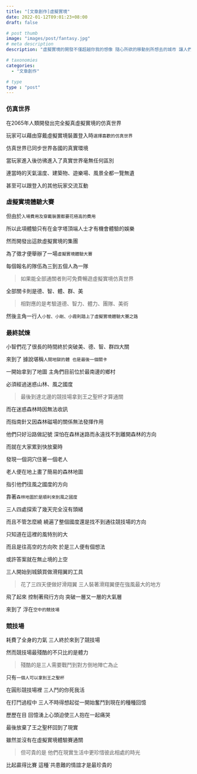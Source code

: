 ```yaml
---
title: "[文章創作]虛擬實境"
date: 2022-01-12T09:01:23+08:00
draft: false

# post thumb
image: "images/post/fantasy.jpg"
# meta description
description: "虛擬實境的開發不僅超越你我的想像 隨心所欲的移動到所想去的城市 讓人們為了體驗虛擬實境 而參與這場體驗大賽"

# taxonomies
categories: 
  - "文章創作"

# type
type : "post"
---
```


### 仿真世界

在2065年人類開發出完全擬真虛擬實境的仿真世界

玩家可以藉由穿戴虛擬實境裝置登入時`選擇喜歡的仿真世界`

仿真世界已同步世界各國的真實環境

當玩家進入後彷彿進入了真實世界毫無任何區別

連當時的天氣溫度、建築物、遊樂場、風景全都一覽無遺

甚至可以跟登入的其他玩家交流互動

### 虛擬實境體驗大賽

但由於`入場費用及穿戴裝置都要花極高的費用`

所以此項體驗只有在金字塔頂端人士才有機會體驗的娛樂

然而開發出這款虛擬實境的集團

為了徵才便舉辦了一場`虛擬實境體驗大賽`

每個報名的隊伍為三到五個人為一隊

>如果能全部通關者則可免費暢遊虛擬實境仿真世界

全部關卡則是德、智、體、群、美

>相對應的是考驗道德、智力、體力、團隊、美術

然後主角一行人`小智、小剛、小霞則踏上了虛擬實境體驗大賽之路`

### 最終試煉

小智們花了很長的時間終於突破美、德、智、群四大關

來到了 據說堪稱`人間地獄的體 也是最後一個關卡`

一開始拿到了地圖 主角們目前位於最南邊的鄉村

必須經過迷惑山林、風之國度

>最後到達北邊的競技場拿到王之聖杯才算通關

而在迷惑森林時因無法收訊

而指南針又因森林磁場的關係無法發揮作用

他們只好沿路做記號 深怕在森林迷路而永遠找不到離開森林的方向

而就在大家累到快放棄時 

發現一個洞穴住著一個老人 

老人便在地上畫了簡易的森林地圖

指引他們往風之國度的方向

靠著`森林地圖於是順利來到風之國度`

三人四處探索了幾天完全沒有頭緒

而且不管怎麼繞 繞遍了整個國度還是找不到通往競技場的方向

只知道在這裡的風特別的大

而且是往高空的方向吹 於是三人便有個想法

或許答案就在無止境的上空

三人開始到城鎮買做滑翔翼的工具 

>花了三四天便做好滑翔翼 三人裝著滑翔翼便在強風最大的地方

飛了起來 控制著飛行方向 突破一層又一層的大氣層

來到了 浮在`空中的競技場`

### 競技場

耗費了全身的力氣 三人終於來到了競技場

然而競技場最殘酷的不只比的是體力

>殘酷的是三人需要戰鬥到對方倒地陣亡為止

只有`一個人可以拿到王之聖杯`

在圓形競技場裡 三人鬥的你死我活

在打鬥過程中 三人不時得想起從一開始奮鬥到現在的種種回憶

歷歷在目 回憶湧上心頭迫使三人抱在一起痛哭

最後放棄了王之聖杯回到了現實

雖然並沒有在虛擬實境體驗賽通關

>但可貴的是 他們在現實生活中更珍惜彼此相處的時光

比起贏得比賽 這種`共患難的情誼才是最珍貴的

